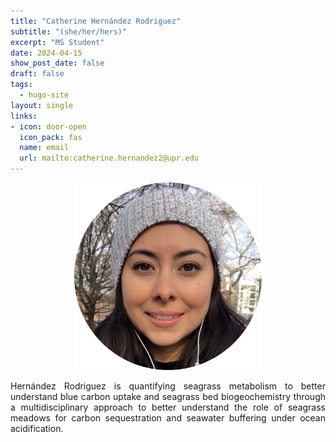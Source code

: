 ```yaml
---
title: "Catherine Hernández Rodriguez"
subtitle: "(she/her/hers)"
excerpt: "MS Student"
date: 2024-04-15
show_post_date: false
draft: false
tags:
  - hugo-site
layout: single
links:
- icon: door-open
  icon_pack: fas
  name: email
  url: mailto:catherine.hernandez2@upr.edu
---
```


<div style="text-align: center;">
<img src="featured-hex.png" width="300"> 
</div>

<div style="text-align: justify;">

Hernández Rodriguez is quantifying seagrass metabolism to better understand blue carbon uptake and seagrass bed biogeochemistry through a multidisciplinary approach to better understand the role of seagrass meadows for carbon sequestration and seawater buffering under ocean acidification.

</div>
